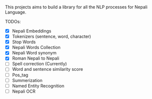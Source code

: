 This projects aims to build a library for all the NLP processes for Nepali Language.

TODOs:</br>
- [x] Nepali Embeddings 
- [x] Tokenizers (sentence, word, character) 
- [x] Stop Words
- [x] Nepali Words Collection 
- [x] Nepali Word synonym
- [x] Roman Nepali to Nepali
- [ ] Spell correction (Currently)
- [ ] Word and sentence similarity score
- [ ] Pos_tag
- [ ] Summerization 
- [ ] Named Entity Recognition
- [ ] Nepali OCR
